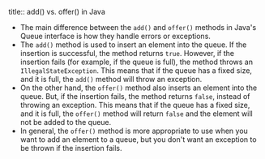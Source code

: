 title:: add() vs. offer() in Java

- The main difference between the `add()` and `offer()` methods in Java's Queue interface is how they handle errors or exceptions.
- The `add()` method is used to insert an element into the queue. If the insertion is successful, the method returns `true`. However, if the insertion fails (for example, if the queue is full), the method throws an `IllegalStateException`. This means that if the queue has a fixed size, and it is full, the `add()` method will throw an exception.
- On the other hand, the `offer()` method also inserts an element into the queue. But, if the insertion fails, the method returns `false`, instead of throwing an exception. This means that if the queue has a fixed size, and it is full, the `offer()` method will return `false` and the element will not be added to the queue.
- In general, the `offer()` method is more appropriate to use when you want to add an element to a queue, but you don't want an exception to be thrown if the insertion fails.
